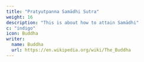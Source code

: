 ```yaml
---
title: "Pratyutpanna Samādhi Sutra"
weight: 16
description: "This is about how to attain Samādhi"
c: "indigo"
icon: Buddha
writer:
  name: Buddha
  url: https://en.wikipedia.org/wiki/The_Buddha
---
```



